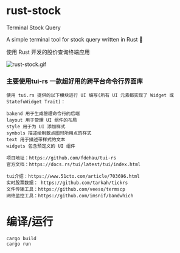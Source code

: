 # rust-stock

Terminal Stock Query

A simple terminal tool for stock query written in Rust 🦀

使用 Rust 开发的股价查询终端应用

![rust-stock.gif](https://p1-juejin.byteimg.com/tos-cn-i-k3u1fbpfcp/fe56650e433e47e4978c8943de139a1d~tplv-k3u1fbpfcp-watermark.image?)


### 主要使用tui-rs 一款超好用的跨平台命令行界面库

```
使用 tui.rs 提供的以下模块进行 UI 编写(所有 UI 元素都实现了 Widget 或 StatefuWidget Trait)：

bakend 用于生成管理命令行的后端
layout 用于管理 UI 组件的布局
style 用于为 UI 添加样式
symbols 描述绘制散点图时所用点的样式
text 用于描述带样式的文本
widgets 包含预定义的 UI 组件

项目地址：https://github.com/fdehau/tui-rs
官方文档：https://docs.rs/tui/latest/tui/index.html

tui介绍：https://www.51cto.com/article/703696.html
实时股票数据： https://github.com/tarkah/tickrs
文件传输工具：https://github.com/veeso/termscp
网络监控工具：https://github.com/imsnif/bandwhich

```

# 编译/运行

```
cargo build 
cargo run
```


